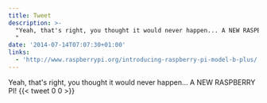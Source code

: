 ```yaml
---
title: Tweet
description: >-
  "Yeah, that's right, you thought it would never happen... A NEW RASPBERRY PI!
  "
date: '2014-07-14T07:07:30+01:00'
links:
  - 'http://www.raspberrypi.org/introducing-raspberry-pi-model-b-plus/'
---
```

Yeah, that's right, you thought it would never happen... A NEW RASPBERRY PI! 
      {{< tweet 0 0 >}}
    
